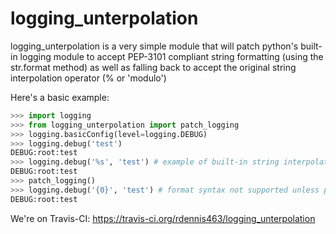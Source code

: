 logging_unterpolation
==========================
logging_unterpolation is a very simple module that will patch python's built-in logging module to accept PEP-3101 compliant string formatting (using the str.format method) as well as falling back to accept the original string interpolation operator (% or 'modulo')

Here's a basic example:

```python
>>> import logging
>>> from logging_unterpolation import patch_logging
>>> logging.basicConfig(level=logging.DEBUG)
>>> logging.debug('test')
DEBUG:root:test
>>> logging.debug('%s', 'test') # example of built-in string interpolation in log messages
DEBUG:root:test
>>> patch_logging()
>>> logging.debug('{0}', 'test') # format syntax not supported unless patched
DEBUG:root:test
```

We're on Travis-CI:
https://travis-ci.org/rdennis463/logging_unterpolation
